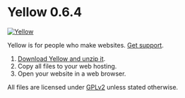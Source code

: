 Yellow 0.6.4
============
[![Yellow](https://raw.githubusercontent.com/datenstrom/yellow-developers/master/media/images/yellow-photo.jpg)](http://datenstrom.se/yellow)

Yellow is for people who make websites. [Get support](http://developers.datenstrom.se/help/support).

1. [Download Yellow and unzip it](https://github.com/datenstrom/yellow/archive/master.zip).
2. Copy all files to your web hosting.
3. Open your website in a web browser.

All files are licensed under [GPLv2](http://opensource.org/licenses/GPL-2.0) unless stated otherwise.
